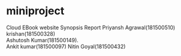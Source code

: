 # miniproject
Cloud EBook website
Synopsis
Report
Priyansh Agrawal(181500510)
krishan(181500328)      
Ashutosh Kumar(181500149).         
Ankit kumar(181500097)
Nitin Goyal(181500432)
